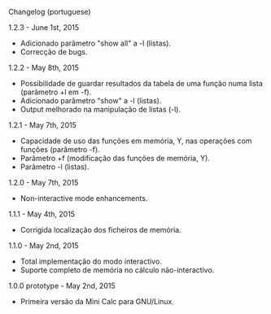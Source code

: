 Changelog (portuguese)

﻿1.2.3 - June 1st, 2015
   * Adicionado parâmetro "show all" a -l (listas).
   * Correcção de bugs.


1.2.2 - May 8th, 2015
   * Possibilidade de guardar resultados da tabela de uma função numa lista (parâmetro +l em -f).
   * Adicionado parâmetro "show" a -l (listas).
   * Output melhorado na manipulação de listas (-l).


1.2.1 - May 7th, 2015
   * Capacidade de uso das funções em memória, Y<x>, nas operações com funções (parâmetro -f).
   * Parâmetro +f<x> (modificação das funções de memória, Y<x>).
   * Parâmetro -l (listas).


1.2.0 - May 7th, 2015
   * Non-interactive mode enhancements.


1.1.1 - May 4th, 2015
   * Corrigida localização dos ficheiros de memória.


1.1.0 - May 2nd, 2015
   * Total implementação do modo interactivo.
   * Suporte completo de memória no cálculo não-interactivo.


1.0.0 prototype - May 2nd, 2015
   * Primeira versão da Mini Calc para GNU/Linux.
